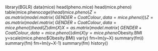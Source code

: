 library(BGLR)
data(mice)
head(pheno.mice)
head(mice.pheno)
table(mice.pheno$cage)
head(mice.pheno)
Z=as.matrix(model.matrix(~GENDER+CoatColour,data=mice.pheno)))
Z=as.matrix(model.matrix(~GENDER+CoatColour,data=mice.pheno))
head(Z)
dim(X)
X=as.matrix(model.matrix(~GENDER+CoatColour,data=mice.pheno))
dim(X)
y=mice.pheno$Obesity.BMI
y=scale(mice.pheno$Obesity.BMI)
var(y)
fm=lm(y~X)
summary(fm))
summary(fm)
fm=lm(y~X-1)
summary(fm)
history()
